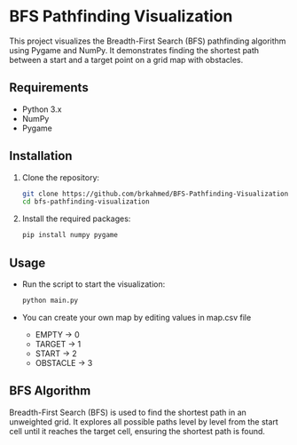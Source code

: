 # BFS Pathfinding Visualization

This project visualizes the Breadth-First Search (BFS) pathfinding algorithm using Pygame and NumPy. It demonstrates finding the shortest path between a start and a target point on a grid map with obstacles.

## Requirements

- Python 3.x
- NumPy
- Pygame

## Installation

1. Clone the repository:
   ```bash
   git clone https://github.com/brkahmed/BFS-Pathfinding-Visualization
   cd bfs-pathfinding-visualization
   ```

2. Install the required packages:
    ```bash
    pip install numpy pygame
    ```

## Usage
- Run the script to start the visualization:
    ```bash
    python main.py
    ```

- You can create your own map by editing values in map.csv file
  - EMPTY -> 0
  - TARGET -> 1
  - START -> 2
  - OBSTACLE -> 3

## BFS Algorithm
Breadth-First Search (BFS) is used to find the shortest path in an unweighted grid. It explores all possible paths level by level from the start cell until it reaches the target cell, ensuring the shortest path is found.
